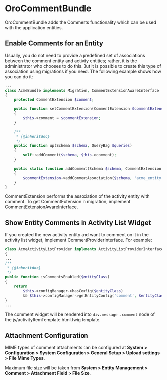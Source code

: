 <a id="bundle-docs-platform-comment-bundle"></a>

# OroCommentBundle

OroCommentBundle adds the Comments functionality which can be used with the application entities.

## Enable Comments for an Entity

Usually, you do not need to provide a predefined set of associations between the comment entity and activity entities; rather, it is the administrator who chooses to do this. But it is possible to create this type of association using migrations if you need. The following example shows how you can do it:

```php
...
class AcmeBundle implements Migration, CommentExtensionAwareInterface
{
    protected CommentExtension $comment;

    public function setCommentExtension(CommentExtension $commentExtension)
    {
        $this->comment = $commentExtension;
    }

    /**
     * {@inheritdoc}
     */
    public function up(Schema $schema, QueryBag $queries)
    {
        self::addComment($schema, $this->comment);
    }

    public static function addComment(Schema $schema, CommentExtension $commentExtension)
    {
        $commentExtension->addCommentAssociation($schema, 'acme_entity');
    }
}
```

CommentExtension performs the association of the activity entity with comment. To get CommentExtension in migration, implement CommentExtensionAwareInterface.

## Show Entity Comments in Activity List Widget

If you created the new activity entity and want to comment on it in the activity list widget, implement CommentProviderInterface. For example:

```php
class AcmeActivityListProvider implements ActivityListProviderInterface, CommentProviderInterface
{
...
/**
 * {@inheritdoc}
 */
public function isCommentsEnabled($entityClass)
{
    return
        $this->configManager->hasConfig($entityClass)
        && $this->configManager->getEntityConfig('comment', $entityClass)->is('enabled');
}
...
```

The comment widget will be rendered into ``div.message .comment`` node of the js/activityItemTemplate.html.twig template.

## Attachment Configuration

MIME types of comment attachments can be configured at **System > Configuration > System Configuration > General Setup > Upload settings > File Mime Types**.

Maximum file size will be taken from **System > Entity Management > Comment > Attachment Field > File Size**.

<!-- Frontend -->
